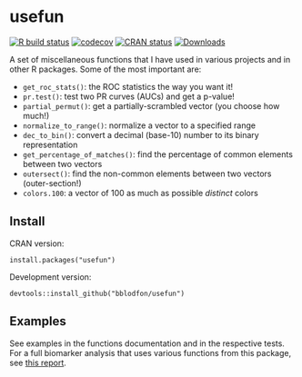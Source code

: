 # usefun

<!-- badges: start -->
[![R build status](https://github.com/bblodfon/usefun/workflows/R-CMD-check/badge.svg)](https://github.com/bblodfon/usefun/actions)
[![codecov](https://codecov.io/gh/bblodfon/usefun/branch/master/graph/badge.svg)](https://app.codecov.io/gh/bblodfon/usefun)
[![CRAN status](https://www.r-pkg.org/badges/version/usefun)](https://cran.r-project.org/package=usefun)
[![Downloads](https://cranlogs.r-pkg.org/badges/usefun)](https://cran.r-project.org/package=usefun)
<!-- badges: end -->

A set of miscellaneous functions that I have used in various projects and in other R packages. 
Some of the most important are:

- `get_roc_stats()`: the ROC statistics the way you want it!
- `pr.test()`: test two PR curves (AUCs) and get a p-value!
- `partial_permut()`: get a partially-scrambled vector (you choose how much!)
- `normalize_to_range()`: normalize a vector to a specified range
- `dec_to_bin()`: convert a decimal (base-10) number to its binary representation
- `get_percentage_of_matches()`: find the percentage of common elements between two vectors
- `outersect()`: find the non-common elements between two vectors (outer-section!)
- `colors.100`: a vector of 100 as much as possible *distinct* colors

## Install

CRAN version:
```
install.packages("usefun")
```

Development version:
```
devtools::install_github("bblodfon/usefun")
```

## Examples

See examples in the functions documentation and in the respective tests.
For a full biomarker analysis that uses various functions from this package, see [this report](https://druglogics.github.io/gitsbe-model-analysis/atopo/cell-lines-2500/).
